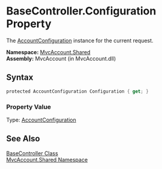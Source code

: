 BaseController.Configuration Property
=====================================
The [AccountConfiguration][1] instance for the current request.

**Namespace:** [MvcAccount.Shared][2]  
**Assembly:** MvcAccount (in MvcAccount.dll)

Syntax
------

```csharp
protected AccountConfiguration Configuration { get; }
```

### Property Value
Type: [AccountConfiguration][1]

See Also
--------
[BaseController Class][3]  
[MvcAccount.Shared Namespace][2]  

[1]: ../../MvcAccount/AccountConfiguration/README.md
[2]: ../README.md
[3]: README.md